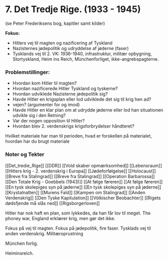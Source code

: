 # 7.  Det Tredje Rige. (1933 - 1945)
(se Peter Frederiksens bog, kapitler samt kilder)

**Fokus:**
-   Hitlers vej til magten og nazificering af Tyskland
-   Nazisternes jødepolitik og udryddelse af jøderne (faser)
-   Tysklands vej til 2. VK: 1936-1940, infrastruktur, militær opbygning, Stortyskland, Heim ins Reich, Münchenforliget, ikke-angrebspagterne.

### Problemstillinger:
- Hvordan kom Hitler til magten?
- Hvordan nazificerede Hitler Tyskland og tyskerne?
- Hvordan udviklede Nazisterne jødepolitik sig?
- Havde Hitler en krigsplan eller lod udviklede det sig til krig hen ad?
- vejen? (argumenter for og imod)
- Havde Hitler en klar plan om at udrydde jøderne eller lod han
situationen udvikle sig i den Retning?
- Var der nogen opposition til Hitler?
- Hvordan blev 2. verdenskrigs krigsforbrydelser håndteret?

Hvilket materiale har man til perioden, hvad er forskellen på materialet, hvordan har du brugt materiale

### Noter og Tekter
[[Det_tredie_Rige]]
[[DDR]]
[[Vold skaber opmærksomhed]]
[[Lebensraum]]
[[Hitlers krig - 2. verdenskrig i Europa]]
[[Jødeforfølgelse]]
[[Holocaust]]
[[Breve fra Stalingrad]]
[[Breve fra Stalingrad]]
[[Operation Barbarossa]]
[[Den Totale Krig - Goebbels (1943)]]
[[At følge føreren]]
[[At følge føreren]]
[[En tysk skolepiges syn på jøderne]]
[[En tysk skolepiges syn på jøderne]]
[[Krystalnatten]]
[[Murens Fald]]
[[Kampen om Stalingrad]]
[[Anden Verdenskrig]]
[[Den Tyske Kapitulation]]
[[Völkischer Beobachter]]
[[Rigets dødsfjende må slås ned]]
[[Rigsborgerloven]]


Hitler har nok haft en plan, som lykkedes, da han får lov til meget. The
phoney war, England erklærer krig, men gør det ikke.

Fokus på vej til magten. Fokus på jødepolitik, fire faser. Tysklads vej
til anden verdenskrig. Militæroprustning

München forlig.

Heiminsreich.
